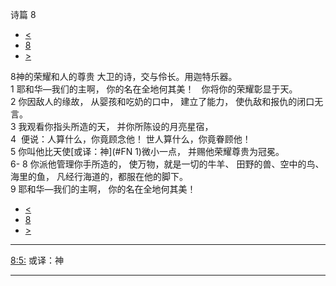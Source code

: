 ﻿





 诗篇 8




* [<](bible/PSA007.md)
* [8](bible/PSA.md)
* [>](bible/PSA009.md)



 
8神的荣耀和人的尊贵 大卫的诗，交与伶长。用迦特乐器。  
1 耶和华—我们的主啊， 你的名在全地何其美！    你将你的荣耀彰显于天。  
2 你因敌人的缘故， 从婴孩和吃奶的口中， 建立了能力， 使仇敌和报仇的闭口无言。     
3 我观看你指头所造的天， 并你所陈设的月亮星宿，  
4  便说：人算什么，你竟顾念他！ 世人算什么，你竟眷顾他！     
5 你叫他比天使[或译：神](#FN
1)微小一点， 并赐他荣耀尊贵为冠冕。  
6-
8 你派他管理你手所造的， 使万物，就是一切的牛羊、 田野的兽、空中的鸟、海里的鱼， 凡经行海道的，都服在他的脚下。     
9 耶和华—我们的主啊， 你的名在全地何其美！ 
* [<](bible/PSA007.md)
* [8](bible/PSA.md)
* [>](bible/PSA009.md)





---


[8:5:](#V5)
或译：神




---









